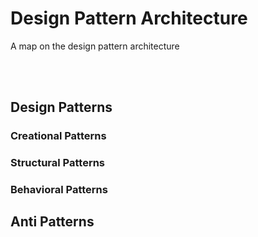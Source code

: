 # Design Pattern Architecture

A map on the design pattern architecture

<br>
<br>

## Design Patterns

### Creational Patterns
### Structural Patterns
### Behavioral Patterns

## Anti Patterns
